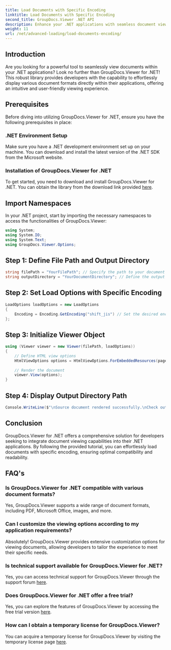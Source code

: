```yaml
---
title: Load Documents with Specific Encoding
linktitle: Load Documents with Specific Encoding
second_title: GroupDocs.Viewer .NET API
description: Enhance your .NET applications with seamless document viewing using GroupDocs.Viewer for .NET. Effortlessly load documents with specific encoding and customize the viewing experience.
weight: 11
url: /net/advanced-loading/load-documents-encoding/
---
```

## Introduction
Are you looking for a powerful tool to seamlessly view documents within your .NET applications? Look no further than GroupDocs.Viewer for .NET! This robust library provides developers with the capability to effortlessly display various document formats directly within their applications, offering an intuitive and user-friendly viewing experience.
## Prerequisites
Before diving into utilizing GroupDocs.Viewer for .NET, ensure you have the following prerequisites in place:
### .NET Environment Setup
Make sure you have a .NET development environment set up on your machine. You can download and install the latest version of the .NET SDK from the Microsoft website.
### Installation of GroupDocs.Viewer for .NET
To get started, you need to download and install GroupDocs.Viewer for .NET. You can obtain the library from the download link provided [here](https://releases.groupdocs.com/viewer/net/).

## Import Namespaces
In your .NET project, start by importing the necessary namespaces to access the functionalities of GroupDocs.Viewer:
```csharp
using System;
using System.IO;
using System.Text;
using GroupDocs.Viewer.Options;
```

## Step 1: Define File Path and Output Directory
```csharp
string filePath = "YourFilePath"; // Specify the path to your document
string outputDirectory = "YourDocumentDirectory"; // Define the output directory for rendered pages
```
## Step 2: Set Load Options with Specific Encoding
```csharp
LoadOptions loadOptions = new LoadOptions
{
    Encoding = Encoding.GetEncoding("shift_jis") // Set the desired encoding (e.g., shift_jis)
};
```
## Step 3: Initialize Viewer Object
```csharp
using (Viewer viewer = new Viewer(filePath, loadOptions))
{
    // Define HTML view options
    HtmlViewOptions options = HtmlViewOptions.ForEmbeddedResources(pageFilePathFormat);
    
    // Render the document
    viewer.View(options);
}
```
## Step 4: Display Output Directory Path
```csharp
Console.WriteLine($"\nSource document rendered successfully.\nCheck output in {outputDirectory}.");
```

## Conclusion
GroupDocs.Viewer for .NET offers a comprehensive solution for developers seeking to integrate document viewing capabilities into their .NET applications. By following the provided tutorial, you can effortlessly load documents with specific encoding, ensuring optimal compatibility and readability.
## FAQ's
### Is GroupDocs.Viewer for .NET compatible with various document formats?
Yes, GroupDocs.Viewer supports a wide range of document formats, including PDF, Microsoft Office, images, and more.
### Can I customize the viewing options according to my application requirements?
Absolutely! GroupDocs.Viewer provides extensive customization options for viewing documents, allowing developers to tailor the experience to meet their specific needs.
### Is technical support available for GroupDocs.Viewer for .NET?
Yes, you can access technical support for GroupDocs.Viewer through the support forum [here](https://forum.groupdocs.com/c/viewer/9).
### Does GroupDocs.Viewer for .NET offer a free trial?
Yes, you can explore the features of GroupDocs.Viewer by accessing the free trial version [here](https://releases.groupdocs.com/).
### How can I obtain a temporary license for GroupDocs.Viewer?
You can acquire a temporary license for GroupDocs.Viewer by visiting the temporary license page [here](https://purchase.groupdocs.com/temporary-license/).
